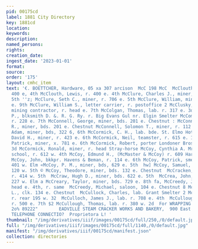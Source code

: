 ```yaml
---
pid: 00175cd
label: 1881 City Directory
key: 1881cd
location: 
keywords: 
description: 
named_persons: 
rights: 
creation_date: 
ingest_date: '2023-01-01'
format: 
source: 
order: '175'
layout: cmhc_item
text: '€. BOETTCHER, Hardware, 05 xa 307 arcison  McC 198 McC  McClouth, A. J., r.
  400 e, 4th McClouth, Lewis, r. 400 e. 4th McClure, Charles J., miner, r. 706 6.
  5th ''z; McClure, Seth C., miner, r. 706 e. 5th McClure, William, miner, r. 714
  e. 9th McClure, William S., letter carrier, r. postoffice 2 McClusky, Thomas F.,
  mining contractor, r. head e. 7th McColgan, Thomas, lab. r. 317 e. 3d McComb, David
  P., blksmith D. &. R. G. Ry. r. Big Evans Gul nr. Elgin Smelter McCombe, John, mining,
  r. 228 e. 7th McConnell, George, miner, bds. 201 e. Chestnut : McConnell, George
  R., miner, bds. 201 e. Chestnut McConnell, Solomon T., miner, r. 112 6. 11th McCormick,
  Adam, miner, bds, 322 6, 6th McCormick, C. H., lab. bde. St. Elmo Hotel McCormick,
  David H., miner, r. 423 e. 6th McCormick, Neil, teamster, r. 615 e. 11th McCormick,
  Patrick, miner, x. 781 e. 6th McCormick, Robert, porter Londoner Bros. r. 214 e.
  3d McCormick, Ronald, miner, r. head Stray-horse McCoy, Cynthia A. Mrs., select
  school, r. 612 w. 4th McCoy, Edmund H., (McMaster & McCoy) r. 609 Harrison av -
  McCoy, John, bkkpr. Havens & Beman, r. 114 e. 6th McCoy, Patrick, smelter, bds.
  401 w. Elm «McCoy, P. M., miner, bds, 629 e. 5th  hw] McCoy, Samuel, miner, bds.
  120 w. 5th © McCoy, Theodore, miner, bds. 132 e. Chestnut  McCracken, John, plasterer,
  r. 414 w. 5th  McCraw, Hugh D., miner, bds. 622 e. 5th  McCrea, John, sampler, bds.
  227 w. Elm a McCreary, Taylor, miner, bds. 729 e. 8th fa, McCreedy, John, saloon,
  head e. 4th, r. same  McCreedy, Michael, saloon, 104 e. Chestnut 8 McCuen, George
  L., clk. 134 e. Chestnut  McCullock, Charles, lab. Grant Smelter 2 McCulloch, Herbert,
  r. rear 195 w. 32  McCulloch, James J., lab. r. 708 e. 4th  McCullough, John, miner,
  r. 500 e. 7th $2 McCullough, Thomas, lab. r. 380 w. 2d  For WRAPPING PAPER S3xarze
  2o% 89222"        EADVILLE STEAM CRACKER WORKS AND BAKERY,  900 East Sixth Street.
  TELEPHONE CONNECTIO?  Proprietora L! '
thumbnail: "/img/derivatives/iiif/images/00175cd/full/250,/0/default.jpg"
full: "/img/derivatives/iiif/images/00175cd/full/1140,/0/default.jpg"
manifest: "/img/derivatives/iiif/00175cd/manifest.json"
collection: directories
---
```

